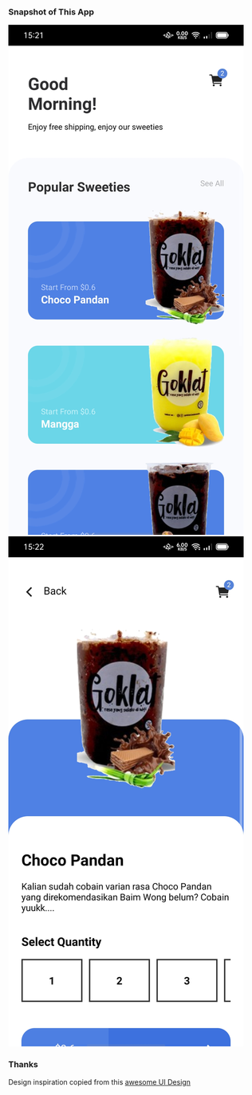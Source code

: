 ### Snapshot of This App

<img src="./snapshots/ss.jpg">
<img src="./snapshots/ss2.jpg">

### Thanks

Design inspiration copied from this [awesome UI Design](https://dribbble.com/shots/7602807-E-commerce-App-UI)
